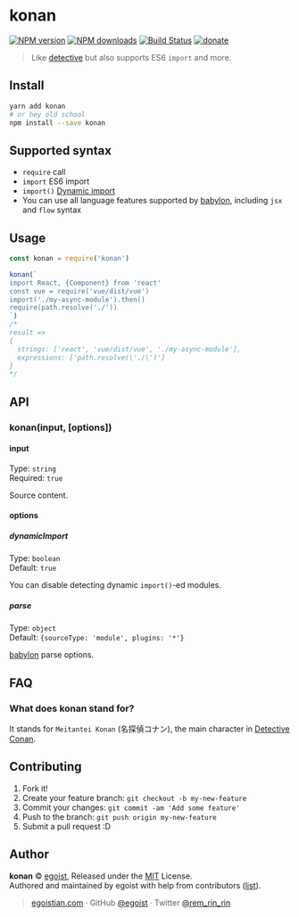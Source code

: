 # konan

[![NPM version](https://img.shields.io/npm/v/konan.svg?style=flat)](https://npmjs.com/package/konan) [![NPM downloads](https://img.shields.io/npm/dm/konan.svg?style=flat)](https://npmjs.com/package/konan) [![Build Status](https://img.shields.io/circleci/project/egoist/konan/master.svg?style=flat)](https://circleci.com/gh/egoist/konan) [![donate](https://img.shields.io/badge/$-donate-ff69b4.svg?maxAge=2592000&style=flat)](https://github.com/egoist/donate)

> Like [detective](https://github.com/substack/node-detective) but also supports ES6 `import` and more.

## Install

```bash
yarn add konan
# or hey old school
npm install --save konan
```

## Supported syntax

- `require` call
- `import` ES6 import
- `import()` [Dynamic import](https://github.com/tc39/proposal-dynamic-import)
- You can use all language features supported by [babylon](https://github.com/babel/babylon), including `jsx` and `flow` syntax

## Usage

```js
const konan = require('konan')

konan(`
import React, {Component} from 'react'
const vue = require('vue/dist/vue')
import('./my-async-module').then()
require(path.resolve('./'))
`)
/* 
result =>
{
  strings: ['react', 'vue/dist/vue', './my-async-module'],
  expressions: ['path.resolve(\'./\')']
} 
*/
```

## API

### konan(input, [options])

#### input

Type: `string`<br>
Required: `true`

Source content.

#### options

##### dynamicImport

Type: `boolean`<br>
Default: `true`

You can disable detecting dynamic `import()`-ed modules.

##### parse

Type: `object`<br>
Default: `{sourceType: 'module', plugins: '*'}`

[babylon](https://github.com/babel/babylon) parse options.

## FAQ

### What does konan stand for?

It stands for `Meitantei Konan` (名探偵コナン), the main character in [Detective Conan](https://en.wikipedia.org/wiki/Case_Closed).

## Contributing

1. Fork it!
2. Create your feature branch: `git checkout -b my-new-feature`
3. Commit your changes: `git commit -am 'Add some feature'`
4. Push to the branch: `git push origin my-new-feature`
5. Submit a pull request :D


## Author

**konan** © [egoist](https://github.com/egoist), Released under the [MIT](./LICENSE) License.<br>
Authored and maintained by egoist with help from contributors ([list](https://github.com/egoist/konan/contributors)).

> [egoistian.com](https://egoistian.com) · GitHub [@egoist](https://github.com/egoist) · Twitter [@rem_rin_rin](https://twitter.com/rem_rin_rin)
